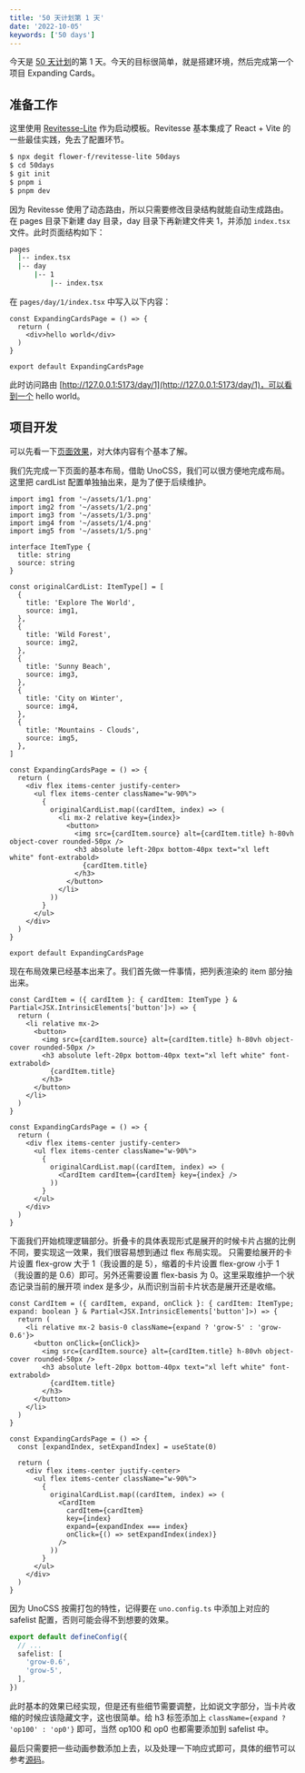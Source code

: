```yaml
---
title: '50 天计划第 1 天'
date: '2022-10-05'
keywords: ['50 days']
---
```


今天是 [50 天计划](https://yunhan.fun/notes/50-days-plan)的第 1 天。今天的目标很简单，就是搭建环境，然后完成第一个项目 Expanding Cards。

## 准备工作

这里使用 [Revitesse-Lite](https://github.com/Flower-F/revitesse-lite) 作为启动模板。Revitesse 基本集成了 React + Vite 的一些最佳实践，免去了配置环节。

```bash
$ npx degit flower-f/revitesse-lite 50days
$ cd 50days
$ git init
$ pnpm i
$ pnpm dev
```

因为 Revitesse 使用了动态路由，所以只需要修改目录结构就能自动生成路由。在 pages 目录下新建 day 目录，day 目录下再新建文件夹 1，并添加 `index.tsx` 文件。此时页面结构如下：

```bash
pages
  |-- index.tsx
  |-- day
      |-- 1
          |-- index.tsx
```

在 `pages/day/1/index.tsx` 中写入以下内容：

```tsx
const ExpandingCardsPage = () => {
  return (
    <div>hello world</div>
  )
}

export default ExpandingCardsPage
```

此时访问路由 [http://127.0.0.1:5173/day/1](http://127.0.0.1:5173/day/1)，可以看到一个 hello world。

## 项目开发

可以先看一下[页面效果](https://50projects50days-react.netlify.app/day/1)，对大体内容有个基本了解。

我们先完成一下页面的基本布局，借助 UnoCSS，我们可以很方便地完成布局。这里把 cardList 配置单独抽出来，是为了便于后续维护。

```tsx
import img1 from '~/assets/1/1.png'
import img2 from '~/assets/1/2.png'
import img3 from '~/assets/1/3.png'
import img4 from '~/assets/1/4.png'
import img5 from '~/assets/1/5.png'

interface ItemType {
  title: string
  source: string
}

const originalCardList: ItemType[] = [
  {
    title: 'Explore The World',
    source: img1,
  },
  {
    title: 'Wild Forest',
    source: img2,
  },
  {
    title: 'Sunny Beach',
    source: img3,
  },
  {
    title: 'City on Winter',
    source: img4,
  },
  {
    title: 'Mountains - Clouds',
    source: img5,
  },
]

const ExpandingCardsPage = () => {
  return (
    <div flex items-center justify-center>
      <ul flex items-center className="w-90%">
        {
          originalCardList.map((cardItem, index) => (
            <li mx-2 relative key={index}>
              <button>
                <img src={cardItem.source} alt={cardItem.title} h-80vh object-cover rounded-50px />
                <h3 absolute left-20px bottom-40px text="xl left white" font-extrabold>
                  {cardItem.title}
                </h3>
              </button>
            </li>
          ))
        }
      </ul>
    </div>
  )
}

export default ExpandingCardsPage
```

现在布局效果已经基本出来了。我们首先做一件事情，把列表渲染的 item 部分抽出来。

```tsx
const CardItem = ({ cardItem }: { cardItem: ItemType } & Partial<JSX.IntrinsicElements['button']>) => {
  return (
    <li relative mx-2>
      <button>
        <img src={cardItem.source} alt={cardItem.title} h-80vh object-cover rounded-50px />
        <h3 absolute left-20px bottom-40px text="xl left white" font-extrabold>
          {cardItem.title}
        </h3>
      </button>
    </li>
  )
}

const ExpandingCardsPage = () => {
  return (
    <div flex items-center justify-center>
      <ul flex items-center className="w-90%">
        {
          originalCardList.map((cardItem, index) => (
            <CardItem cardItem={cardItem} key={index} />
          ))
        }
      </ul>
    </div>
  )
}
```

下面我们开始梳理逻辑部分。折叠卡的具体表现形式是展开的时候卡片占据的比例不同，要实现这一效果，我们很容易想到通过 flex 布局实现。
只需要给展开的卡片设置 flex-grow 大于 1（我设置的是 5），缩着的卡片设置 flex-grow 小于 1 （我设置的是 0.6）即可。另外还需要设置 flex-basis 为 0。这里采取维护一个状态记录当前的展开项 index 是多少，从而识别当前卡片状态是展开还是收缩。

```tsx
const CardItem = ({ cardItem, expand, onClick }: { cardItem: ItemType; expand: boolean } & Partial<JSX.IntrinsicElements['button']>) => {
  return (
    <li relative mx-2 basis-0 className={expand ? 'grow-5' : 'grow-0.6'}>
      <button onClick={onClick}>
        <img src={cardItem.source} alt={cardItem.title} h-80vh object-cover rounded-50px />
        <h3 absolute left-20px bottom-40px text="xl left white" font-extrabold>
          {cardItem.title}
        </h3>
      </button>
    </li>
  )
}

const ExpandingCardsPage = () => {
  const [expandIndex, setExpandIndex] = useState(0)

  return (
    <div flex items-center justify-center>
      <ul flex items-center className="w-90%">
        {
          originalCardList.map((cardItem, index) => (
            <CardItem
              cardItem={cardItem}
              key={index}
              expand={expandIndex === index}
              onClick={() => setExpandIndex(index)}
            />
          ))
        }
      </ul>
    </div>
  )
}
```

因为 UnoCSS 按需打包的特性，记得要在 `uno.config.ts` 中添加上对应的 safelist 配置，否则可能会得不到想要的效果。

```ts
export default defineConfig({
  // ...
  safelist: [
    'grow-0.6',
    'grow-5',
  ],
})
```

此时基本的效果已经实现，但是还有些细节需要调整，比如说文字部分，当卡片收缩的时候应该隐藏文字，这也很简单。给 h3 标签添加上 
`className={expand ? 'op100' : 'op0'}` 即可，当然 op100 和 op0 也都需要添加到 safelist 中。

最后只需要把一些动画参数添加上去，以及处理一下响应式即可，具体的细节可以参考[源码](https://github.com/Flower-F/50projects50days/blob/main/src/pages/day/1/index.tsx)。
